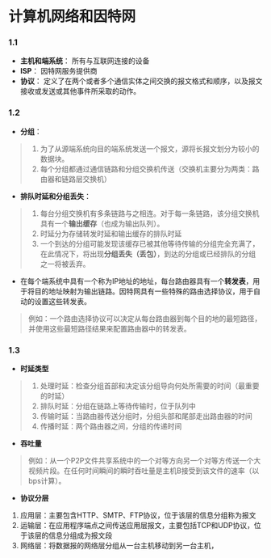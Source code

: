 # 计算机网络和因特网
### 1.1
- **主机和端系统**：
所有与互联网连接的设备
- **ISP**：
因特网服务提供商
- **协议**：
定义了在两个或者多个通信实体之间交换的报文格式和顺序，以及报文接收或发送或其他事件所采取的动作。
### 1.2
- **分组**：
> 1. 为了从源端系统向目的端系统发送一个报文，源将长报文划分为较小的数据块。
> 2. 每个分组都通过通信链路和分组交换机传送（交换机主要分为两类：路由器和链路层交换机）
- **排队时延和分组丢失**：
> 1. 每台分组交换机有多条链路与之相连。对于每一条链路，该分组交换机具有一个**输出缓存**（也成为输出队列）。
> 2. 时延分为存储转发时延和输出缓存的排队时延
> 3. 一个到达的分组可能发现该缓存已被其他等待传输的分组完全充满了，在此情况下，将出现**分组丢失（丢包）**，到达的分组或已经排队的分组之一将被丢弃。

- 在每个端系统中具有一个称为IP地址的地址，每台路由器具有一个**转发表**，用于将目的地址映射为输出链路。因特网具有一些特殊的路由选择协议，用于自动的设置这些转发表。
>例如：一个路由选择协议可以决定从每台路由器到每个目的地的最短路径，并使用这些最短路径结果来配置路由器中的转发表。
### 1.3
- **时延类型**
> 1. 处理时延：检查分组首部和决定该分组导向何处所需要的时间（最重要的时延）
> 2. 排队时延：分组在链路上等待传输时，位于队列中
> 3. 传输时延：当路由器传送分组时，分组头部和尾部走出路由器的时间
> 4. 传播时延：两个路由器之间，分组的传递时间
- **吞吐量**
> 例如：从一个P2P文件共享系统中的一个对等方向另一个对等方传送一个大视频片段。在任何时间瞬间的瞬时吞吐量是主机B接受到该文件的速率（以bps计算）。
- **协议分层**
1. 应用层：主要包含HTTP、SMTP、FTP协议，位于该层的信息分组称为报文
2. 运输层：在应用程序端点之间传送应用层报文，主要包括TCP和UDP协议，位于该层的信息分组成为报文段
3. 网络层：将数据报的网络层分组从一台主机移动到另一台主机，


